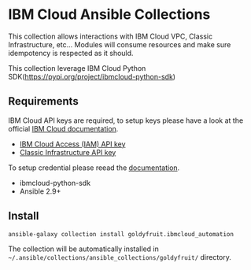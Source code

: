 # IBM Cloud Ansible Collections

This collection allows interactions with IBM Cloud VPC, Classic Infrastructure, etc... Modules will consume resources and make sure idempotency is respected as it should.

This collection leverage IBM Cloud Python SDK(https://pypi.org/project/ibmcloud-python-sdk)

## Requirements

IBM Cloud API keys are required, to setup keys please have a look at the official [IBM Cloud documentation](https://cloud.ibm.com/docs/iam?topic=iam-manapikey).

- [IBM Cloud Access (IAM) API key](https://cloud.ibm.com/docs/iam?topic=iam-userapikey)
- [Classic Infrastructure API key](https://cloud.ibm.com/docs/iam?topic=iam-classic_keys)

To setup credential please reead the [documentation](https://github.com/goldyfruit/ibmcloud-python-sdk).

- ibmcloud-python-sdk
- Ansible 2.9+

## Install

```shell
ansible-galaxy collection install goldyfruit.ibmcloud_automation
```

The collection will be automatically installed in `~/.ansible/collections/ansible_collections/goldyfruit/` directory.
